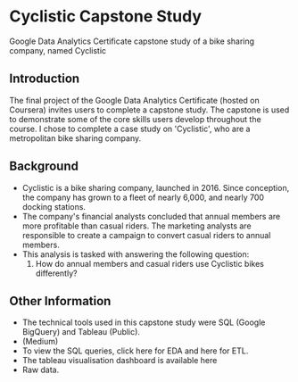 # Cyclistic Capstone Study
Google Data Analytics Certificate capstone study of a bike sharing company, named Cyclistic

## Introduction
The final project of the Google Data Analytics Certificate (hosted on Coursera) invites users to complete a capstone study. The capstone is used to demonstrate some of the core skills users develop throughout the course. I chose to complete a case study on 'Cyclistic', who are a metropolitan bike sharing company.

## Background
- Cyclistic is a bike sharing company, launched in 2016. Since conception, the company has grown to a fleet of nearly 6,000, and nearly 700 docking stations. 
- The company's financial analysts concluded that annual members are more profitable than casual riders. The marketing analysts are responsible to create a campaign to convert casual riders to annual members. 
- This analysis is tasked with answering the following question:
  1. How do annual members and casual riders use Cyclistic bikes differently?

## Other Information
- The technical tools used in this capstone study were SQL (Google BigQuery) and Tableau (Public).
- (Medium)
- To view the SQL queries, click here for EDA and here for ETL.
- The tableau visualisation dashboard is available here
- Raw data.
